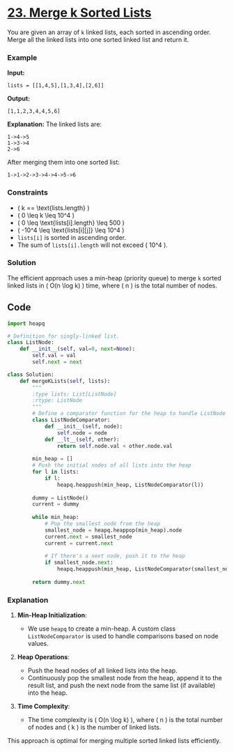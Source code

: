 # [23. Merge k Sorted Lists](https://leetcode.com/problems/merge-k-sorted-lists/description/)


You are given an array of `k` linked lists, each sorted in ascending order. Merge all the linked lists into one sorted linked list and return it.

### Example

**Input:**
```plaintext
lists = [[1,4,5],[1,3,4],[2,6]]
```

**Output:**
```plaintext
[1,1,2,3,4,4,5,6]
```

**Explanation:**
The linked lists are:
```
1->4->5
1->3->4
2->6
```
After merging them into one sorted list:
```
1->1->2->3->4->4->5->6
```

### Constraints

- \( k == \text{lists.length} \)
- \( 0 \leq k \leq 10^4 \)
- \( 0 \leq \text{lists[i].length} \leq 500 \)
- \( -10^4 \leq \text{lists[i][j]} \leq 10^4 \)
- `lists[i]` is sorted in ascending order.
- The sum of `lists[i].length` will not exceed \( 10^4 \).

### Solution

The efficient approach uses a min-heap (priority queue) to merge `k` sorted linked lists in \( O(n \log k) \) time, where \( n \) is the total number of nodes.

## Code

```python
import heapq

# Definition for singly-linked list.
class ListNode:
    def __init__(self, val=0, next=None):
        self.val = val
        self.next = next

class Solution:
    def mergeKLists(self, lists):
        """
        :type lists: List[ListNode]
        :rtype: ListNode
        """
        # Define a comparator function for the heap to handle ListNode
        class ListNodeComparator:
            def __init__(self, node):
                self.node = node
            def __lt__(self, other):
                return self.node.val < other.node.val
        
        min_heap = []
        # Push the initial nodes of all lists into the heap
        for l in lists:
            if l:
                heapq.heappush(min_heap, ListNodeComparator(l))
        
        dummy = ListNode()
        current = dummy
        
        while min_heap:
            # Pop the smallest node from the heap
            smallest_node = heapq.heappop(min_heap).node
            current.next = smallest_node
            current = current.next
            
            # If there's a next node, push it to the heap
            if smallest_node.next:
                heapq.heappush(min_heap, ListNodeComparator(smallest_node.next))
        
        return dummy.next
```

### Explanation

1. **Min-Heap Initialization**: 
   - We use `heapq` to create a min-heap. A custom class `ListNodeComparator` is used to handle comparisons based on node values.

2. **Heap Operations**:
   - Push the head nodes of all linked lists into the heap.
   - Continuously pop the smallest node from the heap, append it to the result list, and push the next node from the same list (if available) into the heap.

3. **Time Complexity**:
   - The time complexity is \( O(n \log k) \), where \( n \) is the total number of nodes and \( k \) is the number of linked lists.

This approach is optimal for merging multiple sorted linked lists efficiently.
